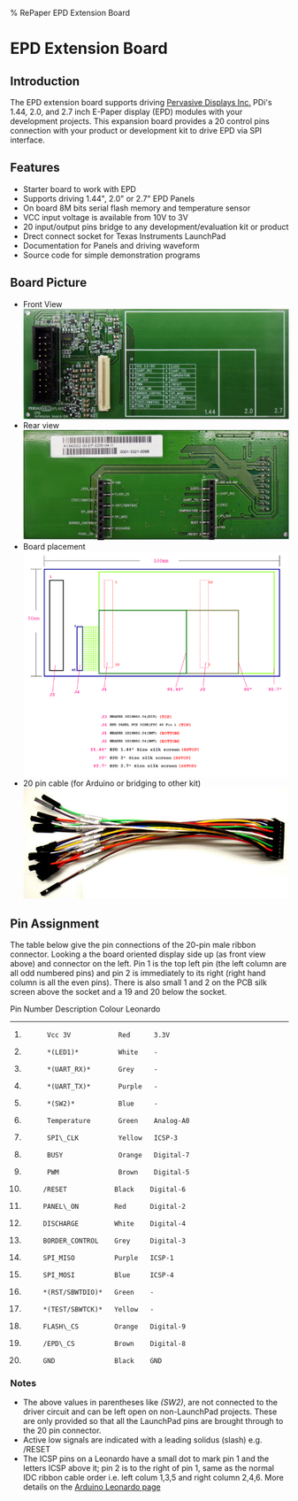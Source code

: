 % RePaper EPD Extension Board

# EPD Extension Board

## Introduction

The EPD extension board supports driving
[Pervasive Displays Inc.](http://www.pervasivedisplays.com/products/panels)
PDi's 1.44, 2.0, and 2.7 inch E-Paper display (EPD) modules with your
development projects. This expansion board provides a 20 control pins
connection with your product or development kit to drive EPD via SPI
interface.


## Features

* Starter board to work with EPD
* Supports driving 1.44", 2.0" or 2.7" EPD Panels
* On board 8M bits serial flash memory and temperature sensor
* VCC input voltage is available from 10V to 3V
* 20 input/output pins bridge to any development/evaluation kit or product
* Drect connect socket for Texas Instruments LaunchPad
* Documentation for Panels and driving waveform
* Source code for simple demonstration programs


## Board Picture

* Front View ![Front view](images/extension_board/front.jpg)
* Rear view  ![Rear view](images/extension_board/back.jpg)
* Board placement ![Board placement](images/extension_board/placement.png)
* 20 pin cable (for Arduino or bridging to other kit) ![Cable](images/extension_board/cable.jpg)


## Pin Assignment

The table below give the pin connections of the 20-pin male ribbon
connector.  Looking a the board oriented display side up (as front
view above) and connector on the left.  Pin 1 is the top left pin (the
left column are all odd numbered pins) and pin 2 is immediately to its
right (right hand column is all the even pins).  There is also small 1
and 2 on the PCB silk screen above the socket and a 19 and 20 below
the socket.

Pin Number   Description       Colour   Leonardo
----------   ---------------   ------   --------
1.           Vcc 3V            Red      3.3V
2.           *(LED1)*          White    -
3.           *(UART_RX)*       Grey     -
4.           *(UART_TX)*       Purple   -
5.           *(SW2)*           Blue     -
6.           Temperature       Green    Analog-A0
7.           SPI\_CLK          Yellow   ICSP-3
8.           BUSY              Orange   Digital-7
9.           PWM               Brown    Digital-5
10.          /RESET            Black    Digital-6
11.          PANEL\_ON         Red      Digital-2
12.          DISCHARGE         White    Digital-4
13.          BORDER_CONTROL    Grey     Digital-3
14.          SPI_MISO          Purple   ICSP-1
15.          SPI_MOSI          Blue     ICSP-4
16.          *(RST/SBWTDIO)*   Green    -
17.          *(TEST/SBWTCK)*   Yellow   -
18.          FLASH\_CS         Orange   Digital-9
19.          /EPD\_CS          Brown    Digital-8
20.          GND               Black    GND

### Notes

* The above values in parentheses like *(SW2)*, are not connected
  to the driver circuit and can be left open on non-LaunchPad
  projects.  These are only provided so that all the LaunchPad pins
  are brought through to the 20 pin connector.
* Active low signals are indicated with a leading solidus (slash) e.g. /RESET
* The ICSP pins on a Leonardo have a small dot to mark pin 1 and the letters ICSP
  above it; pin 2 is to the right of pin 1, same as the normal IDC ribbon cable order
  i.e. left colum 1,3,5 and right column 2,4,6.  More details on the
  [Arduino Leonardo page](http://arduino.cc/en/Main/arduinoBoardLeonardo)
